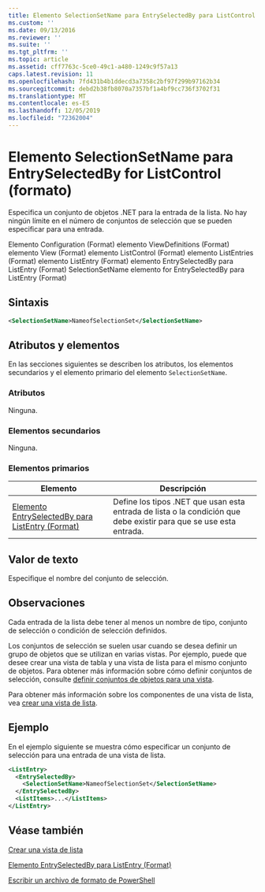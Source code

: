```yaml
---
title: Elemento SelectionSetName para EntrySelectedBy para ListControl (Format) | Microsoft Docs
ms.custom: ''
ms.date: 09/13/2016
ms.reviewer: ''
ms.suite: ''
ms.tgt_pltfrm: ''
ms.topic: article
ms.assetid: cff7763c-5ce0-49c1-a480-1249c9f57a13
caps.latest.revision: 11
ms.openlocfilehash: 7fd431b4b1ddecd3a7358c2bf97f299b97162b34
ms.sourcegitcommit: debd2b38fb8070a7357bf1a4bf9cc736f3702f31
ms.translationtype: MT
ms.contentlocale: es-ES
ms.lasthandoff: 12/05/2019
ms.locfileid: "72362004"
---
```

# <a name="selectionsetname-element-for-entryselectedby-for-listcontrol-format"></a>Elemento SelectionSetName para EntrySelectedBy for ListControl (formato)

Especifica un conjunto de objetos .NET para la entrada de la lista. No hay ningún límite en el número de conjuntos de selección que se pueden especificar para una entrada.

Elemento Configuration (Format) elemento ViewDefinitions (Format) elemento View (Format) elemento ListControl (Format) elemento ListEntries (Format) elemento ListEntry (Format) elemento EntrySelectedBy para ListEntry (Format) SelectionSetName elemento for EntrySelectedBy para ListEntry (Format)

## <a name="syntax"></a>Sintaxis

```xml
<SelectionSetName>NameofSelectionSet</SelectionSetName>
```

## <a name="attributes-and-elements"></a>Atributos y elementos

En las secciones siguientes se describen los atributos, los elementos secundarios y el elemento primario del elemento `SelectionSetName`.

### <a name="attributes"></a>Atributos

Ninguna.

### <a name="child-elements"></a>Elementos secundarios

Ninguna.

### <a name="parent-elements"></a>Elementos primarios

|Elemento|Descripción|
|-------------|-----------------|
|[Elemento EntrySelectedBy para ListEntry (Format)](./entryselectedby-element-for-listentry-for-listcontrol-format.md)|Define los tipos .NET que usan esta entrada de lista o la condición que debe existir para que se use esta entrada.|

## <a name="text-value"></a>Valor de texto

Especifique el nombre del conjunto de selección.

## <a name="remarks"></a>Observaciones

Cada entrada de la lista debe tener al menos un nombre de tipo, conjunto de selección o condición de selección definidos.

Los conjuntos de selección se suelen usar cuando se desea definir un grupo de objetos que se utilizan en varias vistas. Por ejemplo, puede que desee crear una vista de tabla y una vista de lista para el mismo conjunto de objetos. Para obtener más información sobre cómo definir conjuntos de selección, consulte [definir conjuntos de objetos para una vista](./defining-selection-sets.md).

Para obtener más información sobre los componentes de una vista de lista, vea [crear una vista de lista](./creating-a-list-view.md).

## <a name="example"></a>Ejemplo

En el ejemplo siguiente se muestra cómo especificar un conjunto de selección para una entrada de una vista de lista.

```xml
<ListEntry>
  <EntrySelectedBy>
    <SelectionSetName>NameofSelectionSet</SelectionSetName>
  </EntrySelectedBy>
  <ListItems>...</ListItems>
</ListEntry>
```

## <a name="see-also"></a>Véase también

[Crear una vista de lista](./creating-a-list-view.md)

[Elemento EntrySelectedBy para ListEntry (Format)](./entryselectedby-element-for-listentry-for-listcontrol-format.md)

[Escribir un archivo de formato de PowerShell](./writing-a-powershell-formatting-file.md)
